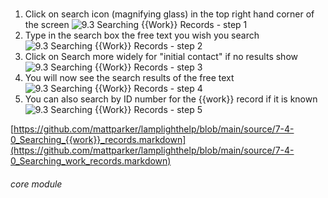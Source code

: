 # 

1. Click on search icon (magnifying glass) in the top right hand corner of the screen
![9.3 Searching {{Work}} Records - step 1](9.3_Searching_Work_Records_im_1.png)
2. Type in the search box the free text you wish you search
![9.3 Searching {{Work}} Records - step 2](9.3_Searching_Work_Records_im_2.png)
3. Click on Search more widely for &quot;initial contact&quot; if no results show
![9.3 Searching {{Work}} Records - step 3](9.3_Searching_Work_Records_im_3.png)
4. You will now see the search results of the free text
![9.3 Searching {{Work}} Records - step 4](9.3_Searching_Work_Records_im_4.png)
5. You can also search by ID number for the {{work}} record if it is known
![9.3 Searching {{Work}} Records - step 5](9.3_Searching_Work_Records_im_5.png)

[https://github.com/mattparker/lamplighthelp/blob/main/source/7-4-0_Searching_{{work}}_records.markdown](https://github.com/mattparker/lamplighthelp/blob/main/source/7-4-0_Searching_work_records.markdown)


###### core module